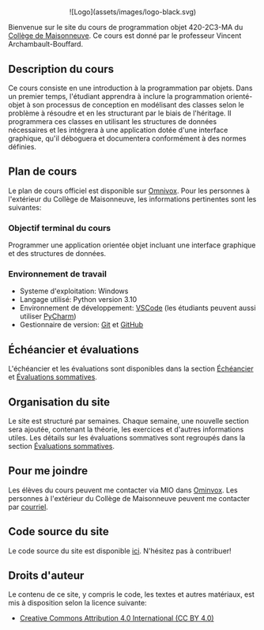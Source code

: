 #

<center>
  ![Logo](assets/images/logo-black.svg)
</center>

Bienvenue sur le site du cours de programmation objet 420-2C3-MA du [Collège de
Maisonneuve](https://www.cmaisonneuve.qc.ca/). Ce cours est donné par le professeur Vincent Archambault-Bouffard.

## Description du cours
Ce cours consiste en une introduction à la programmation par objets. Dans un
premier temps, l'étudiant apprendra à inclure la programmation orienté-objet à
son processus de conception en modélisant des classes selon le problème à
résoudre et en les structurant par le biais de l'héritage. Il programmera ces
classes en utilisant les structures de données nécessaires et les intégrera à
une application dotée d'une interface graphique, qu'il déboguera et documentera
conformément à des normes définies.

## Plan de cours
Le plan de cours officiel est disponible sur
[Omnivox](https://cmaisonneuve.omnivox.ca/). Pour les personnes à l'extérieur du
Collège de Maisonneuve, les informations pertinentes sont les suivantes:

### Objectif terminal du cours
Programmer une application orientée objet incluant une interface graphique et
des structures de données.

### Environnement de travail
- Systeme d'exploitation: Windows
- Langage utilisé: Python version 3.10
- Environnement de développement: [VSCode](https://code.visualstudio.com/) (les étudiants peuvent aussi utiliser [PyCharm](https://www.jetbrains.com/pycharm/))
- Gestionnaire de version: [Git](https://git-scm.com/) et [GitHub](https://github.com/)

## Échéancier et évaluations
L'échéancier et les évaluations sont disponibles dans la section [Échéancier](echeancier.md) et [Évaluations sommatives](evaluations.md).

## Organisation du site
Le site est structuré par semaines. Chaque semaine, une nouvelle section sera
ajoutée, contenant la théorie, les exercices et d'autres
informations utiles. Les détails sur les évaluations sommatives sont regroupés
dans la section [Évaluations sommatives](evaluations.md).

## Pour me joindre
Les élèves du cours peuvent me contacter via MIO dans
[Ominvox](https://cmaisonneuve.omnivox.ca/). Les personnes à l'extérieur du
Collège de Maisonneuve peuvent me contacter par
[courriel](mailto:varchambaultbouffard@cmaisonneuve.qc.ca).

## Code source du site
Le code source du site est disponible [ici](https://github.com/archambaultv-prof/2025H-420-2C3-MA). N'hésitez pas à contribuer!

## Droits d'auteur
Le contenu de ce site, y compris le code, les textes et autres matériaux, est
mis à disposition selon la licence suivante:
- [Creative Commons Attribution 4.0 International (CC BY 4.0)](https://creativecommons.org/licenses/by/4.0/deed.fr)